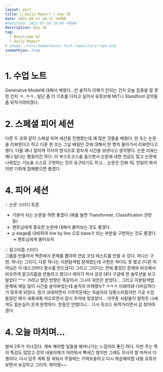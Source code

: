 ```yaml
---
layout: post
title: 📔 Daily Report | Day 10
date: 2021-08-13 10:15 +0900
#modified: 2021-07-30 18:49 +0900
description: Day 10
tag:
  - Boostcamp AI
  - Daily Report
# image: /cara-memperbarui-fork-repository/repo.png
usemathjax: true
---
```


# 1. 수업 노트

Generative Model에 대해서 배웠다...만 솔직히 이해가 안되는 건지 오늘 집중을 잘 못한 건지 ㅋ..ㅋㅋ.. 일단 좀 더 기초를 다지고 싶어서 유튜브에 MIT나 Standford 강의들 좀 뒤적거려야겠다.

# 2. 스페셜 피어 세션

다른 두 조와 같이 스페셜 피어 세션을 진행했는데 꽤 많은 것들을 배웠다. 한 조는 논문을 리뷰한다고 하고 다른 한 조는 그날 배웠던 것에 대해서 한 명씩 돌아가서 리뷰한다고 했다. 다들 꽤나 알차게 각자의 방식으로 알차게 시간을 보낸다고 생각했다. 논문 리뷰는 꽤나 탐나는 활동이긴 하다. 이 부스트코스를 들으면서 논문에 대한 언급도 많고 논문에 나와있는 기능을 스스로 구현하는 것이 요구되기도 하고... 논문은 진짜 1도 안읽어 봐서 이번 기회에 접해봤으면 좋겠다.

# 4. 피어 세션

💡 논문 스터디 토론
- 기본이 되는 논문을 하면 좋겠다 (예를 들면 Transformer, Classification 관련 등)
- 멘토님에게 중요한 논문에 대해서 물어보는 것도 좋겠다.
- p stage를 대비하여 line by line 으로 base가 되는 부분을 구현하는 것도 좋겠다. → 멘토님에게 물어보자

💡 알고리즘 스터디\
그룹을 만들어서 백준에서 문제를 뽑아와 연습 코딩 테스트를 만들 수 있다. 하나는 구현, 하나는 그리디, 다른 하나는 이분탐색법 문제였는데 구현은 쳐다도 못 봤고 (다른 피어님은 각 테스크마다 함수를 만드셨다) 그리고 그리디는 전에 풀었던 문제와 비슷해서 비슷하게 알고리즘을 만들려고 했으나 에러가 떠서 끙끙 대다 구글에 한 솔루션을 보고 말았다 ^^ㅜ 가려고 했던 방향은 똑같아서 그나마 위안은 받았다... 그리고 이분탐색법 문제에 제일 많이 시간을 쏟아부었는데 솔직히 어케했누? ㅋㅋㅋ 이래저래 디버깅하다가 맞추게 되었다. 뭔가 코테하면서 기하학문제는 처음이라 당황스러웠지만 기공 수업 들었던 때가 새록새록 떠오르면서 잠시 추억에 젖었었다... 아무튼 사람들이 말하듯 나에게도 알손실이 온게 분명하다. 한동안 안했더니... 다시 릿코드 뒤적거리면서 감 찾아야겠다.

# 4. 오늘 마치며...

벌써 2주가 지나갔다. 계속 해야할 일들을 해쳐나가는 느낌이라 좋긴 하다. 이번 주는 특히 특강도 많았고 강의 내용자체가 어려워서 빡세긴 했지만 그래도 무사히 잘 마쳐서 다행이다. 다시 담주 계획 잘 세워서 주말에는 기력보충하고 다시 복습해야할 내용 유튜브 보면서 보강하고 그러자. 화이탱~~